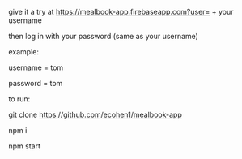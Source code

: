 give it a try at https://mealbook-app.firebaseapp.com?user= + your username

then log in with your password (same as your username)

example:

username = tom

password = tom



to run:

git clone https://github.com/ecohen1/mealbook-app

npm i

npm start

